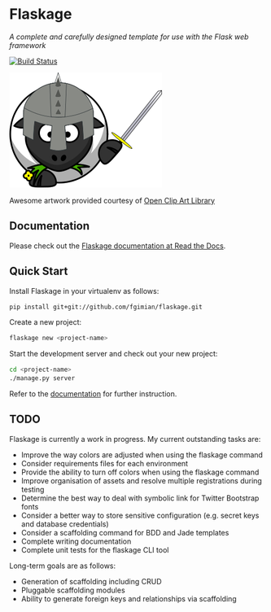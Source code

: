# Flaskage #
*A complete and carefully designed template for use with the Flask web framework*

[![Build Status](https://travis-ci.org/fgimian/flaskage.png?branch=master)](https://travis-ci.org/fgimian/flaskage)

![Flaskage Logo](https://raw.githubusercontent.com/fgimian/flaskage/master/docs/_static/flaskage-full.png)

Awesome artwork provided courtesy of [Open Clip Art Library](http://openclipart.org/detail/168585/knight-sheep-by-dodger2)

## Documentation ##

Please check out the [Flaskage documentation at Read the Docs](http://flaskage.readthedocs.org/).

## Quick Start ##

Install Flaskage in your virtualenv as follows:

``` bash
pip install git+git://github.com/fgimian/flaskage.git
```

Create a new project:

``` bash
flaskage new <project-name>
```

Start the development server and check out your new project:

``` bash
cd <project-name>
./manage.py server
```

Refer to the [documentation](http://flaskage.readthedocs.org/) for further instruction.

## TODO ##

Flaskage is currently a work in progress.  My current outstanding tasks are:

* Improve the way colors are adjusted when using the flaskage command
* Consider requirements files for each environment
* Provide the ability to turn off colors when using the flaskage command
* Improve organisation of assets and resolve multiple registrations during
  testing
* Determine the best way to deal with symbolic link for Twitter Bootstrap fonts
* Consider a better way to store sensitive configuration (e.g. secret keys
  and database credentials)
* Consider a scaffolding command for BDD and Jade templates
* Complete writing documentation
* Complete unit tests for the flaskage CLI tool

Long-term goals are as follows:

* Generation of scaffolding including CRUD
* Pluggable scaffolding modules
* Ability to generate foreign keys and relationships via scaffolding
